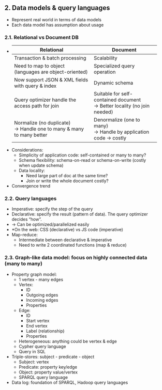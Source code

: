 ## 2. Data models & query languages
- Represent real world in terms of data models
- Each data model has assumption about usage
### 2.1. Relational vs Document DB
- | Relational                                                              | Document                                                                    |
  |-------------------------------------------------------------------------|-----------------------------------------------------------------------------|
  | Transaction & batch processing                                          | Scalability                                                                 |
  | Need to map to object<br>(languages are object-oriented)                | Specialized query operation                                                 |
  | Now support JSON & XML fields with query & index                        | Dynamic schema                                                              |
  | Query optimizer handle the access path for join                         | Suitable for self-contained document<br>-> Better locality (no join needed) |
  | Normalize (no duplicate)<br>-> Handle one to many & many to many better | Denormalize (one to many)<br>-> Handle by application code -> costly        |
- Considerations:
  - Simplicity of application code: self-contained or many to many?
  - Schema flexibility: schema-on-read or schema-on-write (costly when update schema)
  - Data locality:
    - Need large part of doc at the same time?
    - Join or write the whole document costly?
- Convergence trend
### 2.2. Query languages
- Imperative: specify the step of the query
- Declarative: specify the result (pattern of data). The query optimizer decides “how”.
- -> Can be optimized/parallelized easily
- *On the web: CSS (declarative) vs JS code (imperative)
- Map-reduce:
  - Intermediate between declarative & imperative
  - Need to write 2 coordinated functions (map & reduce)
### 2.3. Graph-like data model: focus on highly connected data (many to many)
- Property graph model:
  - 1 vertex - many edges
  - Vertex:
    - ID
    - Outgoing edges
    - Incoming edges
    - Properties
  - Edge:
    - ID
    - Start vertex
    - End vertex
    - Label (relationship)
    - Properties
  - Heterogeneous: anything could be vertex & edge
  - Cypher query language
  - Query in SQL
- Triple-stores: subject - predicate - object
  - Subject: vertex
  - Predicate: property key/edge
  - Object: property value/vertex
  - SPARQL query language
- Data log: foundation of SPARQL, Hadoop query languages
